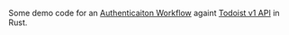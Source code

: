 Some demo code for an [Authenticaiton Workflow](https://developer.todoist.com/api/v1/#tag/Authorization) againt [Todoist v1 API](https://developer.todoist.com/api/v1/) in Rust.
